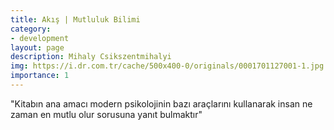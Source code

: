 ```yaml
---
title: Akış | Mutluluk Bilimi
category: 
- development
layout: page
description: Mihaly Csikszentmihalyi
img: https://i.dr.com.tr/cache/500x400-0/originals/0001701127001-1.jpg
importance: 1
---
```


"Kitabın ana amacı modern psikolojinin bazı araçlarını kullanarak insan ne zaman en mutlu olur sorusuna yanıt bulmaktır"